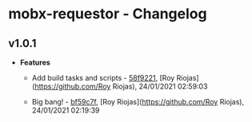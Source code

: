
# mobx-requestor - Changelog
## v1.0.1
- **Features**
  - Add build tasks and scripts - [58f9221]( https://github.com/royriojas/mobx-requestor/commit/58f9221 ), [Roy Riojas](https://github.com/Roy Riojas), 24/01/2021 02:59:03

    
  - Big bang! - [bf59c7f]( https://github.com/royriojas/mobx-requestor/commit/bf59c7f ), [Roy Riojas](https://github.com/Roy Riojas), 24/01/2021 02:19:39

    
